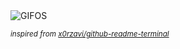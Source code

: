 <div align="justify">
<picture>
    <source media="(prefers-color-scheme: dark)" srcset="https://i.ibb.co/jPd1c7js/output-gif.gif">
    <source media="(prefers-color-scheme: light)" srcset="https://i.ibb.co/jPd1c7js/output-gif.gif">
    <img alt="GIFOS" src="https://i.ibb.co/jPd1c7js/output-gif.gif">
</picture>

<sub><i>inspired from [x0rzavi/github-readme-terminal](https://github.com/x0rzavi/github-readme-terminal)</i></sub>

</div>

<!-- Image deletion URL: https://ibb.co/Hf0kWm93/766d9c8bf3142175312b346916ef3385 -->